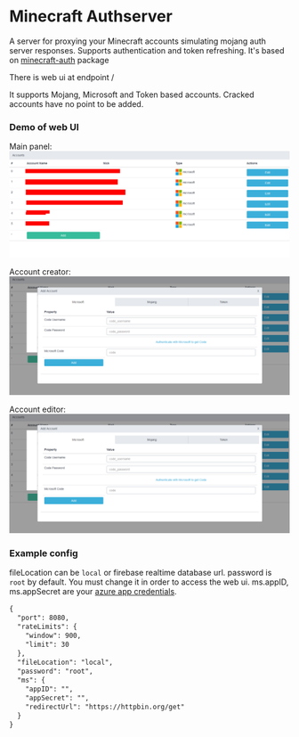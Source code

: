 # Minecraft Authserver
A server for proxying your Minecraft accounts simulating mojang auth server responses. Supports authentication and token refreshing.
It's based on [minecraft-auth](https://github.com/dommilosz/minecraft-auth) package

There is web ui at endpoint /

It supports Mojang, Microsoft and Token based accounts. 
Cracked accounts have no point to be added.

### Demo of web UI
Main panel:
![demo.png](media/demo.png)

Account creator:
![account editor.png](media/account-editor.png)

Account editor:
![account editor.png](media/account-editor.png)

### Example config
fileLocation can be `local` or firebase realtime database url.
password is `root` by default. You must change it in order to access the web ui.
ms.appID, ms.appSecret are your [azure app credentials](https://github.com/dommilosz/minecraft-auth/issues/8). 
```
{
  "port": 8080,
  "rateLimits": {
    "window": 900,
    "limit": 30
  },
  "fileLocation": "local", 
  "password": "root",
  "ms": {
    "appID": "",
    "appSecret": "",
    "redirectUrl": "https://httpbin.org/get"
  }
}
```